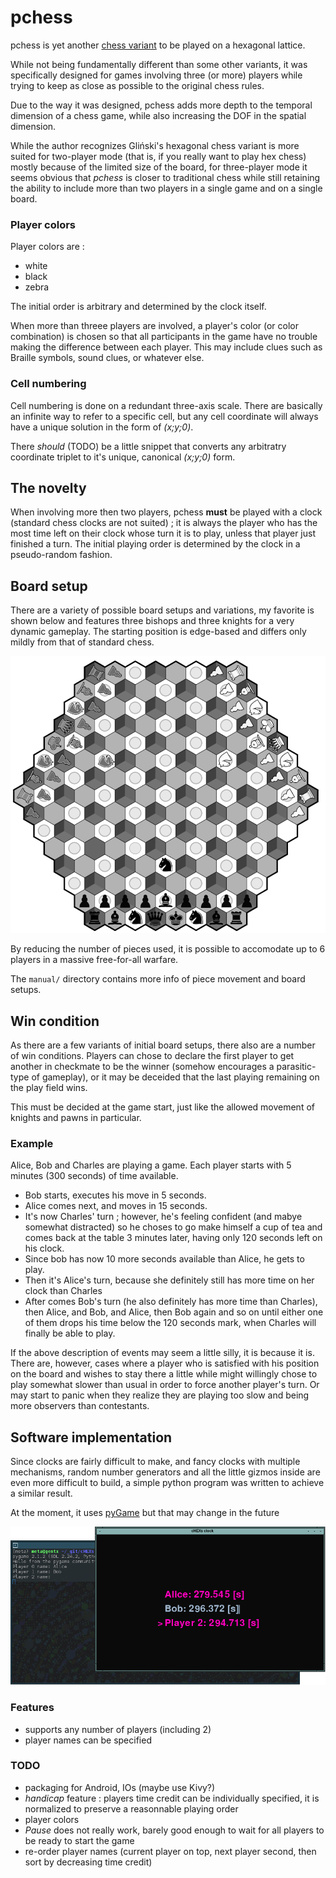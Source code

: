 # pchess
pchess is yet another [chess variant](https://en.wikipedia.org/wiki/Hexagonal_chess) to be played on a hexagonal lattice.

While not being fundamentally different than some other variants, it was specifically designed for games involving three (or more) players while trying to keep as close as possible to the original chess rules.

Due to the way it was designed, pchess adds more depth to the temporal dimension of a chess game, while also increasing the DOF in the spatial dimension.

While the author recognizes Gliński's hexagonal chess variant is more suited for two-player mode (that is, if you really want to play hex chess) mostly because of the limited size of the board, for three-player mode it seems obvious that *pchess* is closer to traditional chess while still retaining the ability to include more than two players in a single game and on a single board.

### Player colors

Player colors are :

* white
* black
* zebra

The initial order is arbitrary and determined by the clock itself.

When more than threee players are involved, a player's color (or color combination) is chosen so that all participants in the game have no trouble making the difference between each player. This may include clues such as Braille symbols, sound clues, or whatever else.

### Cell numbering


Cell numbering is done on a redundant three-axis scale. There are basically an infinite way to refer to a specific cell, but any cell coordinate will always have a unique solution in the form of *(x;y;0)*.

There *should* (TODO) be a little snippet that converts any arbitratry coordinate triplet to it's unique, canonical *(x;y;0)* form.


## The novelty

When involving more then two players, pchess **must** be played with a clock (standard chess clocks are not suited) ; it is always the player who has the most time left on their clock whose turn it is to play, unless that player just finished a turn. The initial playing order is determined by the clock in a pseudo-random fashion.

## Board setup

There are a variety of possible board setups and variations, my favorite is shown below and features three bishops and three knights for a very dynamic gameplay. The starting position is edge-based and differs only mildly from that of standard chess.

![Board setup](game_setups/pchess_board-setup-3p.png)

By reducing the number of pieces used, it is possible to accomodate up to 6 players in a  massive free-for-all warfare.

The `manual/` directory contains more info of piece movement and board setups.

## Win condition

As there are a few variants of initial board setups, there also are a number of win conditions. Players can chose to declare the first player to get another in checkmate to be the winner (somehow encourages a parasitic-type of gameplay), or it may be deceided that the last playing remaining on the play field wins.

This must be decided at the game start, just like the allowed movement of knights and pawns in particular.

### Example

Alice, Bob and Charles are playing a game. Each player starts with 5 minutes (300 seconds) of time available.

* Bob starts, executes his move in 5 seconds.
* Alice comes next, and moves in 15 seconds.
* It's now Charles' turn ; however, he's feeling confident (and mabye somewhat distracted) so he choses to go make himself a cup of tea and comes back at the table 3 minutes later, having only 120 seconds left on his clock.
* Since bob has now 10 more seconds available than Alice, he gets to play.
* Then it's Alice's turn, because she definitely still has more time on her clock than Charles
* After comes Bob's turn (he also definitely has more time than Charles), then Alice, and Bob, and Alice, then Bob again and so on until either one of them drops his time below the 120 seconds mark, when Charles will finally be able to play.

If the above description of events may seem a little silly, it is because it is. There are, however, cases where a player who is satisfied with his position on the board and wishes to stay there a little while might willingly chose to play somewhat slower than usual in order to force another player's turn. Or may start to panic when they realize they are playing too slow and being more observers than contestants.


## Software implementation

Since clocks are fairly difficult to make, and fancy clocks with multiple mechanisms, random number generators and all the little gizmos inside are even more difficult to build, a simple python program was written to achieve a similar result.

At the moment, it uses [pyGame](https://www.pygame.org) but that may change in the future

![Screenshot](clock.png)


### Features

* supports any number of players (including 2)
* player names can be specified


### TODO

* packaging for Android, IOs (maybe use Kivy?)
* *handicap* feature : players time credit can be individually specified, it is normalized to preserve a reasonnable playing order
* player colors
* *Pause* does not really work, barely good enough to wait for all players to be ready to start the game
* re-order player names (current player on top, next player second, then sort by decreasing time credit)
